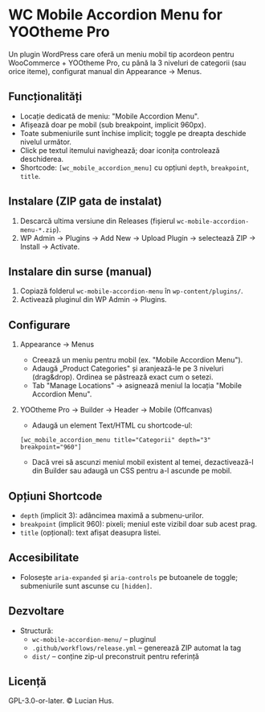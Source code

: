 # WC Mobile Accordion Menu for YOOtheme Pro

Un plugin WordPress care oferă un meniu mobil tip acordeon pentru WooCommerce + YOOtheme Pro, cu până la 3 niveluri de categorii (sau orice iteme), configurat manual din Appearance → Menus.

## Funcționalități
- Locație dedicată de meniu: "Mobile Accordion Menu".
- Afișează doar pe mobil (sub breakpoint, implicit 960px).
- Toate submeniurile sunt închise implicit; toggle pe dreapta deschide nivelul următor.
- Click pe textul itemului navighează; doar iconița controlează deschiderea.
- Shortcode: `[wc_mobile_accordion_menu]` cu opțiuni `depth`, `breakpoint`, `title`.

## Instalare (ZIP gata de instalat)
1. Descarcă ultima versiune din Releases (fișierul `wc-mobile-accordion-menu-*.zip`).
2. WP Admin → Plugins → Add New → Upload Plugin → selectează ZIP → Install → Activate.

## Instalare din surse (manual)
1. Copiază folderul `wc-mobile-accordion-menu` în `wp-content/plugins/`.
2. Activează pluginul din WP Admin → Plugins.

## Configurare
1. Appearance → Menus
   - Creează un meniu pentru mobil (ex. "Mobile Accordion Menu").
   - Adaugă „Product Categories" și aranjează-le pe 3 niveluri (drag&drop). Ordinea se păstrează exact cum o setezi.
   - Tab "Manage Locations" → asignează meniul la locația "Mobile Accordion Menu".
2. YOOtheme Pro → Builder → Header → Mobile (Offcanvas)
   - Adaugă un element Text/HTML cu shortcode-ul:

   ```
   [wc_mobile_accordion_menu title="Categorii" depth="3" breakpoint="960"]
   ```

   - Dacă vrei să ascunzi meniul mobil existent al temei, dezactivează-l din Builder sau adaugă un CSS pentru a-l ascunde pe mobil.

## Opțiuni Shortcode
- `depth` (implicit 3): adâncimea maximă a submenu-urilor.
- `breakpoint` (implicit 960): pixeli; meniul este vizibil doar sub acest prag.
- `title` (opțional): text afișat deasupra listei.

## Accesibilitate
- Folosește `aria-expanded` și `aria-controls` pe butoanele de toggle; submeniurile sunt ascunse cu `[hidden]`.

## Dezvoltare
- Structură:
  - `wc-mobile-accordion-menu/` – pluginul
  - `.github/workflows/release.yml` – generează ZIP automat la tag
  - `dist/` – conține zip-ul preconstruit pentru referință

## Licență
GPL-3.0-or-later. © Lucian Hus.